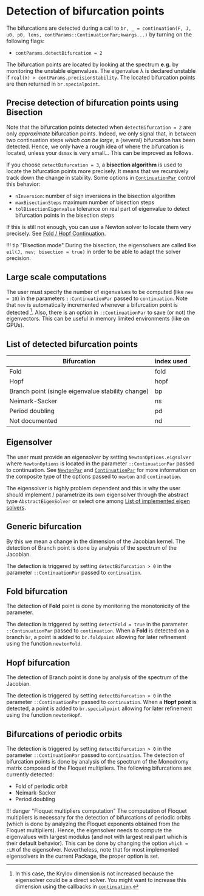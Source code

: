 # Detection of bifurcation points

The bifurcations are detected during a call to `br, _ = continuation(F, J, u0, p0, lens, contParams::ContinuationPar;kwargs...)` by turning on the following flags:

- `contParams.detectBifurcation = 2`

The bifurcation points are located by looking at the spectrum **e.g.** by monitoring the unstable eigenvalues. The eigenvalue λ is declared unstable if `real(λ) > contParams.precisionStability`. The located bifurcation points are then returned in `br.specialpoint`. 
    
## Precise detection of bifurcation points using Bisection    

Note that the bifurcation points detected when `detectBifurcation = 2` are only *approximate* bifurcation points. Indeed, we only signal that, in between two continuation steps *which can be large*, a (several) bifurcation has been detected. Hence, we only have a rough idea of where the bifurcation is located, unless your `dsmax` is very small... This can be improved as follows.

If you choose `detectBifurcation = 3`, a **bisection algorithm** is used to locate the bifurcation points more precisely. It means that we recursively track down the change in stability. Some options in [`ContinuationPar`](@ref) control this behavior:

- `nInversion`: number of sign inversions in the bisection algorithm
- `maxBisectionSteps` maximum number of bisection steps
- `tolBisectionEigenvalue` tolerance on real part of eigenvalue to detect bifurcation points in the bisection steps

If this is still not enough, you can use a Newton solver to locate them very precisely. See [Fold / Hopf Continuation](@ref).

!!! tip "Bisection mode"
    During the bisection, the eigensolvers are called like `eil(J, nev; bisection = true)` in order to be able to adapt the solver precision.

## Large scale computations

The user must specify the number of eigenvalues to be computed (like `nev = 10`) in the parameters `::ContinuationPar` passed to `continuation`. Note that `nev` is automatically incremented whenever a bifurcation point is detected [^1]. Also, there is an option in `::ContinuationPar` to save (or not) the eigenvectors. This can be useful in memory limited environments (like on GPUs).
    
[^1]: In this case, the Krylov dimension is not increased because the eigensolver could be a direct solver. You might want to increase this dimension using the callbacks in [`continuation`](@ref). 

## List of detected bifurcation points
|Bifurcation|index used|
|---|---|
| Fold | fold |
| Hopf | hopf |
| Branch point (single eigenvalue stability change) | bp |
| Neimark-Sacker | ns |
| Period doubling | pd |
| Not documented | nd |

## Eigensolver

The user must provide an eigensolver by setting `NewtonOptions.eigsolver` where `NewtonOptions` is located in the parameter `::ContinuationPar` passed to continuation. See [`NewtonPar`](@ref) and [`ContinuationPar`](@ref) for more information on the composite type of the options passed to `newton` and `continuation`.

The eigensolver is highly problem dependent and this is why the user should implement / parametrize its own eigensolver through the abstract type `AbstractEigenSolver` or select one among [List of implemented eigen solvers](@ref).

## Generic bifurcation

By this we mean a change in the dimension of the Jacobian kernel. The detection of Branch point is done by analysis of the spectrum of the Jacobian.

The detection is triggered by setting `detectBifurcation > 0` in the parameter `::ContinuationPar` passed to `continuation`. 

## Fold bifurcation
The detection of **Fold** point is done by monitoring  the monotonicity of the parameter.

The detection is triggered by setting `detectFold = true` in the parameter `::ContinuationPar` passed to `continuation`. When a **Fold** is detected on a branch `br`, a point is added to `br.foldpoint` allowing for later refinement using the function `newtonFold`.

## Hopf bifurcation

The detection of Branch point is done by analysis of the spectrum of the Jacobian.

The detection is triggered by setting `detectBifurcation > 0` in the parameter `::ContinuationPar` passed to `continuation`. When a **Hopf point** is detected, a point is added to `br.specialpoint` allowing for later refinement using the function `newtonHopf`.


## Bifurcations of periodic orbits
The detection is triggered by setting `detectBifurcation > 0` in the parameter `::ContinuationPar` passed to `continuation`. The detection of bifurcation points is done by analysis of the spectrum of the Monodromy matrix composed of the Floquet multipliers. The following bifurcations are currently detected:

- Fold of periodic orbit
- Neimark-Sacker 
- Period doubling

!!! danger "Floquet multipliers computation"
    The computation of Floquet multipliers is necessary for the detection of bifurcations of periodic orbits (which is done by analyzing the Floquet exponents obtained from the Floquet multipliers). Hence, the eigensolver needs to compute the eigenvalues with largest modulus (and not with largest real part which is their default behavior). This can be done by changing the option `which = :LM` of the eigensolver. Nevertheless, note that for most implemented eigensolvers in the current Package, the proper option is set.   